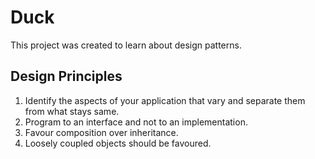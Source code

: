 Duck
====
This project was created to learn about design patterns.

Design Principles
-----------------
1) Identify the aspects of your application that vary and separate them from what stays same.
2) Program to an interface and not to an implementation.
3) Favour composition over inheritance.
4) Loosely coupled objects should be favoured.

